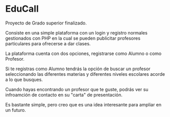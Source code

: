 # EduCall

Proyecto de Grado superior finalizado.

Consiste en una simple plataforma con un login y registro normales gestionados con PHP en la cual se pueden publicitar profesores particulares para ofrecerse a dar clases.

La plataforma cuenta con dos opciones, registrarse como Alumno o como Profesor.

Si te registras como Alumno tendrás la opción de buscar un profesor seleccionando las diferentes materias y diferentes niveles escolares acorde a lo que busques.

Cuando hayas encontrando un profesor que te guste, podrás ver su infroamción de contacto en su "carta" de presentación.

Es bastante simple, pero creo que es una idea interesante para ampliar en un futuro.
